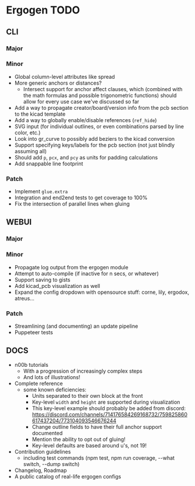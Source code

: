 # Ergogen TODO



## CLI

### Major

### Minor

- Global column-level attributes like spread
- More generic anchors or distances?
    - Intersect support for anchor affect clauses, which (combined with the math formulas and possible trigonometric functions) should allow for every use case we've discussed so far
- Add a way to propagate creator/board/version info from the pcb section to the kicad template
- Add a way to globally enable/disable references (`ref_hide`)
- SVG input (for individual outlines, or even combinations parsed by line color, etc.)
- Look into gr_curve to possibly add beziers to the kicad conversion
- Support specifying keys/labels for the pcb section (not just blindly assuming all)
- Should add `p`, `pcx`, and `pcy` as units for padding calculations
- Add snappable line footprint


### Patch

- Implement `glue.extra`
- Integration and end2end tests to get coverage to 100%
- Fix the intersection of parallel lines when gluing




## WEBUI

### Major

### Minor

- Propagate log output from the ergogen module
- Attempt to auto-compile (if inactive for n secs, or whatever)
- Support saving to gists
- Add kicad_pcb visualization as well
- Expand the config dropdown with opensource stuff: corne, lily, ergodox, atreus...

### Patch

- Streamlining (and documenting) an update pipeline
- Puppeteer tests






## DOCS

- n00b tutorials
    - With a progression of increasingly complex steps
    - And lots of illustrations!
- Complete reference
    - some known deficiencies:
        - Units separated to their own block at the front
        - Key-level `width` and `height` are supported during visualization
        - This key-level example should probably be added from discord: https://discord.com/channels/714176584269168732/759825860617437204/773104093546676244
        - Change outline fields to have their full anchor support documented
        - Mention the ability to opt out of gluing!
        - Key-level defaults are based around u's, not 19!
- Contribution guidelines
    - including test commands (npm test, npm run coverage, --what switch, --dump switch)
- Changelog, Roadmap
- A public catalog of real-life ergogen configs










